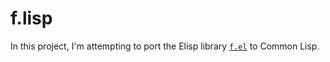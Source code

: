 # f.lisp

In this project, I'm attempting to port the Elisp library [`f.el`][1] to Common Lisp.

[1]: https://github.com/rejeep/f.el
